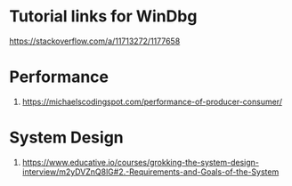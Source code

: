 # Tutorial links for WinDbg

https://stackoverflow.com/a/11713272/1177658

# Performance
1. https://michaelscodingspot.com/performance-of-producer-consumer/

# System Design
1. https://www.educative.io/courses/grokking-the-system-design-interview/m2yDVZnQ8lG#2.-Requirements-and-Goals-of-the-System
